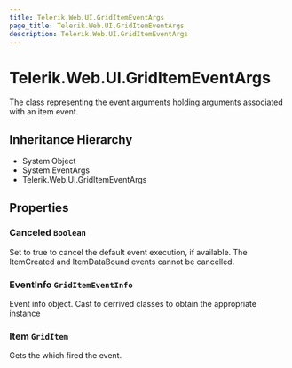 ```yaml
---
title: Telerik.Web.UI.GridItemEventArgs
page_title: Telerik.Web.UI.GridItemEventArgs
description: Telerik.Web.UI.GridItemEventArgs
---
```


# Telerik.Web.UI.GridItemEventArgs

The class representing the event arguments holding arguments associated with an item event.

## Inheritance Hierarchy

* System.Object
* System.EventArgs
* Telerik.Web.UI.GridItemEventArgs

## Properties

###  Canceled `Boolean`

Set to true to cancel the default event execution, if available. The ItemCreated and ItemDataBound events cannot be cancelled.

###  EventInfo `GridItemEventInfo`

Event info object. Cast to derrived classes to obtain the appropriate instance

###  Item `GridItem`

Gets the  which fired the event.

